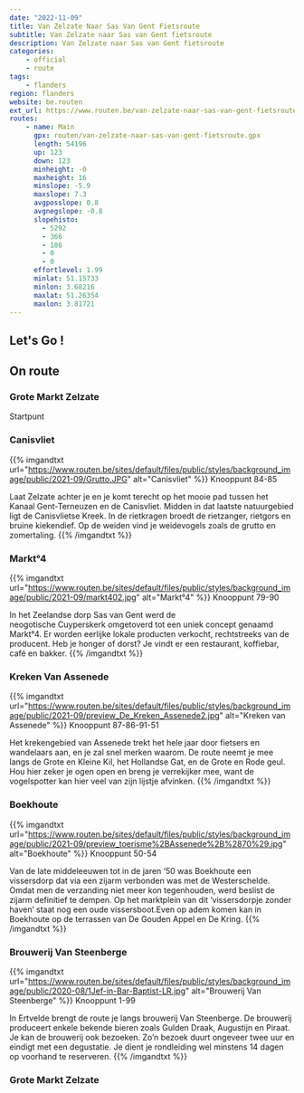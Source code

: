 ```yaml
---
date: "2022-11-09"
title: Van Zelzate Naar Sas Van Gent Fietsroute
subtitle: Van Zelzate naar Sas van Gent fietsroute
description: Van Zelzate naar Sas van Gent fietsroute
categories:
    - official
    - route
tags:
    - flanders
region: flanders
website: be.routen
ext_url: https://www.routen.be/van-zelzate-naar-sas-van-gent-fietsroute
routes:
    - name: Main
      gpx: routen/van-zelzate-naar-sas-van-gent-fietsroute.gpx
      length: 54196
      up: 123
      down: 123
      minheight: -0
      maxheight: 16
      minslope: -5.9
      maxslope: 7.3
      avgposslope: 0.8
      avgnegslope: -0.8
      slopehisto:
        - 5292
        - 366
        - 186
        - 0
        - 0
      effortlevel: 1.99
      minlat: 51.15733
      minlon: 3.68216
      maxlat: 51.26354
      maxlon: 3.81721
---
```


## Let's Go ! 



## On route

### Grote Markt Zelzate

Startpunt

### Canisvliet

{{% imgandtxt url="https://www.routen.be/sites/default/files/public/styles/background_image/public/2021-09/Grutto.JPG" alt="Canisvliet" %}}
Knooppunt 84-85

Laat Zelzate achter je en je komt terecht op het mooie pad tussen het Kanaal Gent-Terneuzen en de Canisvliet. Midden in dat laatste natuurgebied ligt de Canisvlietse Kreek. In de rietkragen broedt de rietzanger, rietgors en bruine kiekendief. Op de weiden vind je weidevogels zoals de grutto en zomertaling.
{{% /imgandtxt %}}

### Markt°4

{{% imgandtxt url="https://www.routen.be/sites/default/files/public/styles/background_image/public/2021-09/markt402.jpg" alt="Markt°4" %}}
Knooppunt 79-90

In het Zeelandse dorp Sas van Gent werd de neogotische Cuyperskerk omgetoverd tot een uniek concept genaamd Markt°4. Er worden eerlijke lokale producten verkocht, rechtstreeks van de producent. Heb je honger of dorst? Je vindt er een restaurant, koffiebar, café en bakker.
{{% /imgandtxt %}}

### Kreken Van Assenede

{{% imgandtxt url="https://www.routen.be/sites/default/files/public/styles/background_image/public/2021-09/preview_De_Kreken_Assenede2.jpg" alt="Kreken van Assenede" %}}
Knooppunt 87-86-91-51

Het krekengebied van Assenede trekt het hele jaar door fietsers en wandelaars aan, en je zal snel merken waarom. De route neemt je mee langs de Grote en Kleine Kil, het Hollandse Gat, en de Grote en Rode geul. Hou hier zeker je ogen open en breng je verrekijker mee, want de vogelspotter kan hier veel van zijn lijstje afvinken.
{{% /imgandtxt %}}

### Boekhoute

{{% imgandtxt url="https://www.routen.be/sites/default/files/public/styles/background_image/public/2021-09/preview_toerisme%2BAssenede%2B%2870%29.jpg" alt="Boekhoute" %}}
Knooppunt 50-54

Van de late middeleeuwen tot in de jaren ‘50 was Boekhoute een vissersdorp dat via een zijarm verbonden was met de Westerschelde. Omdat men de verzanding niet meer kon tegenhouden, werd beslist de zijarm definitief te dempen. Op het marktplein van dit ‘vissersdorpje zonder haven’ staat nog een oude vissersboot.Even op adem komen kan in Boekhoute op de terrassen van De Gouden Appel en De Kring.
{{% /imgandtxt %}}

### Brouwerij Van Steenberge

{{% imgandtxt url="https://www.routen.be/sites/default/files/public/styles/background_image/public/2020-08/1Jef-in-Bar-Baptist-LR.jpg" alt="Brouwerij Van Steenberge" %}}
Knooppunt 1-99

In Ertvelde brengt de route je langs brouwerij Van Steenberge. De brouwerij produceert enkele bekende bieren zoals Gulden Draak, Augustijn en Piraat. Je kan de brouwerij ook bezoeken. Zo’n bezoek duurt ongeveer twee uur en eindigt met een degustatie. Je dient je rondleiding wel minstens 14 dagen op voorhand te reserveren.
{{% /imgandtxt %}}

### Grote Markt Zelzate



